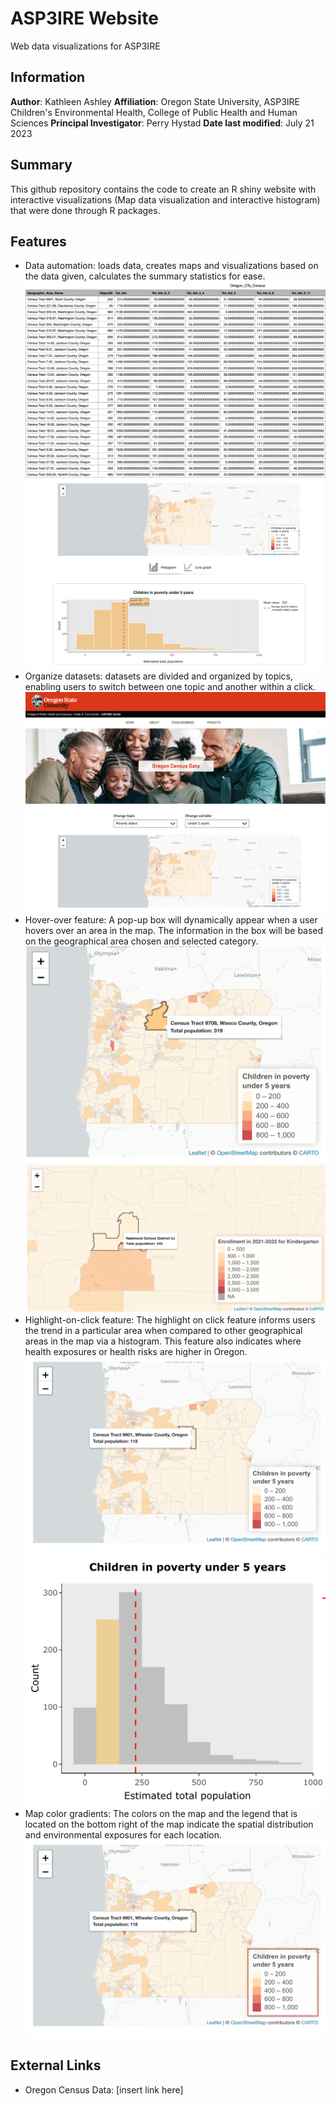 # ASP3IRE Website
Web data visualizations for ASP3IRE

## Information
**Author**: Kathleen Ashley
**Affiliation**: Oregon State University, ASP3IRE Children's Environmental Health, College of Public Health and Human Sciences
**Principal Investigator**: Perry Hystad
**Date last modified**: July 21 2023

## **Summary**
This github repository contains the code to create an R shiny website with interactive visualizations (Map data visualization and interactive histogram) that were done through R packages. 

## **Features**
  - Data automation: loads data, creates maps and visualizations based on the data given, calculates the summary statistics for ease.
      ![alt text](app/www/documentation/automation_data.png "Raw data of Oregon Census Tracts")
      ![alt text](app/www/documentation/automation_visual.png "Interactive Visualization of census tract data using Leaflet and R shiny libraries")
  - Organize datasets: datasets are divided and organized by topics, enabling users to switch between one topic and another within a click.
      ![alt text](app/www/documentation/category_pic.png "A preview of the Oregon Census screen with the drop down menu containing organized datasets based on topics")
  - Hover-over feature: A pop-up box will dynamically appear when a user hovers over an area in the map. The information in the box will be based on the geographical area chosen and selected category. 
      ![alt text](app/www/documentation/ho_map.png "Exposure details for Oregon School tracts when hover over feature is used.")
      ![alt text](app/www/documentation/ho_closeup.png "Exposure details for Oregon School districts when hover over feature is used.")
  - Highlight-on-click feature: The highlight on click feature informs users the trend in a particular area when compared to other geographical areas in the map via a histogram. This feature also indicates where health exposures or health risks are higher in Oregon.
      ![alt text](app/www/documentation/hoc_map.png "Dynamically updated Leaflet map after highlight-on-click is performed.")
      ![alt text](app/www/documentation/hoc_histogram.png "Dynamically updated histogram after highlight-on-click is performed.")
  - Map color gradients: The colors on the map and the legend that is located on the bottom right of the map indicate the spatial distribution and environmental exposures for each location. 
    ![alt text](app/www/documentation/colorgradient.png "A preview of the map color gradients on the map and on the legend highlighted in red")
  
  ## **External Links**
  - Oregon Census Data: [insert link here]
